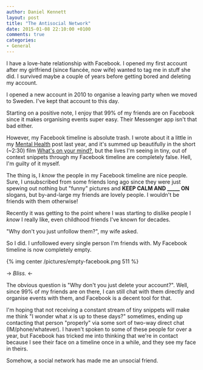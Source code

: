 ```yaml
---
author: Daniel Kennett
layout: post
title: "The Antisocial Network"
date: 2015-01-08 22:10:00 +0100
comments: true
categories:
- General
---
```


I have a love-hate relationship with Facebook. I opened my first account after my girlfriend 
(since fiancée, now wife) wanted to tag me in stuff she did. I survived maybe a couple of years
before getting bored and deleting my account.

I opened a new account in 2010 to organise a leaving party when we moved to Sweden. I've kept that
account to this day.

Starting on a positive note, I enjoy that 99% of my friends are on Facebook since it makes
organising events super easy. Their Messenger app isn't that bad either.

However, my Facebook timeline is absolute trash. I wrote about it a little in my
[Mental Health](http://ikennd.ac/blog/2014/09/mental-health/) post last year, and it's summed
up beautifully in the short (~2:30) film
[What's on your mind?](https://www.youtube.com/watch?v=QxVZYiJKl1Y), but the lives I'm seeing in
tiny, out of context snippets through my Facebook timeline are completely false. Hell, I'm guilty
of it myself. 

The thing is, I *know* the people in my Facebook timeline are nice people. Sure, I unsubscribed
from some friends long ago since they were just spewing out nothing but "funny" pictures and
**KEEP CALM AND _____ ON** slogans, but by-and-large my friends are lovely people. I wouldn't be
friends with them otherwise!

Recently it was getting to the point where I was starting to dislike people I *know* I really like,
even childhood friends I've known for decades.

"Why don't you just unfollow them?", my wife asked. 

So I did. I unfollowed every single person I'm friends with. My Facebook timeline is now completely
empty. 

{% img center /pictures/empty-facebook.png 511 %}

-> *Bliss.* <-

The obvious question is "Why don't you just delete your account?". Well, since 99% of my friends
are on there, I can still chat with them directly and organise events with them, and Facebook is a
decent tool for that.

I'm hoping that not receiving a constant stream of tiny snippets will make me think "I wonder what
*x* is up to these days?" sometimes, ending up contacting that person "properly" via some sort of
two-way direct chat (IM/phone/whatever). I haven't spoken to some of these people for over a year,
but Facebook has tricked me into thinking that we're in contact because I see their face on a
timeline once in a while, and they see my face in theirs.

Somehow, a social network has made me an unsocial friend.
